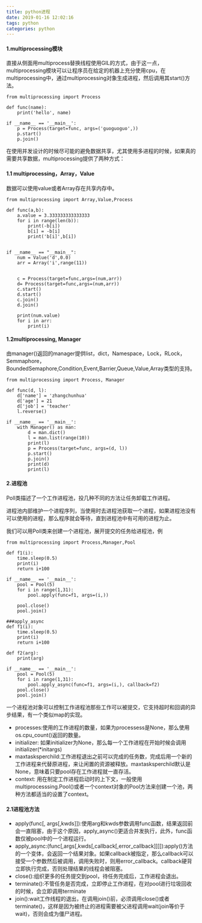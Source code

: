 ```yaml
---
title: python进程
date: 2019-01-16 12:02:16
tags: python
categories: python
---
```

#### 1.multiprocessing模块
直接从侧面用multiprocess替换线程使用GIL的方式，由于这一点，multiprocessing模块可以让程序员在给定的机器上充分使用cpu，在multiprocessing中，通过multiprocessing对象生成进程，然后调用其start()方法。
```
from multiprocessing import Process

def func(name):
    print('hello', name)
    
if __name__ == '__main__':
    p = Process(target=func, args=('guoguoguo',))
    p.start()
    p.join()
```
<!-- more -->
在使用并发设计的时候尽可能的避免数据共享，尤其使用多进程的时候，如果真的需要共享数据，multiprocessing提供了两种方式：
#### 1.1 multiprocessing，Array，Value
数据可以使用value或者Array存在共享内存中。
```
from multiprocessing import Array,Value,Process
 
def func(a,b):
    a.value = 3.333333333333333
    for i in range(len(b)):
        print(-b[i])
        b[i] = -b[i]
        print('b[i]',b[i])
 
 
if __name__ == "__main__":
    num = Value('d',0.0)
    arr = Array('i',range(11))
 
 
    c = Process(target=func,args=(num,arr))
    d= Process(target=func,args=(num,arr))
    c.start()
    d.start()
    c.join()
    d.join()
 
    print(num.value)
    for i in arr:
        print(i)
```

#### 1.2multiprocessing, Manager
由manager()返回的manager提供list，dict，Namespace，Lock，RLock，Semmaphore，BoundedSemaphore,Condition,Event,Barrier,Queue,Value,Array类型的支持。
```
from multiprocessing import Process, Manager

def func(d, l):
    d['name'] = 'zhangchunhua'
    d['age'] = 21
    d['job'] = 'teacher'
    l.reverse()
    
if __name__ == '__main__':
    with Manager() as man:
        d = man.dict()
        l = man.list(range(10))
        print(l)
        p = Process(target=func, args=(d, l))
        p.start()
        p.join()
        print(d)
        print(l)
```

#### 2.进程池
Poll类描述了一个工作进程池，投几种不同的方法让任务卸载工作进程。

进程池内部维护一个进程序列，当使用时去进程池获取一个进程，如果进程池没有可以使用的进程，那么程序就会等待，直到进程池中有可用的进程为止。

我们可以用Poll类来创建一个进程池，展开提交的任务给进程池，例
```
from multiprocessing import Process,Manager,Pool

def f1(i):
    time.sleep(0.5)
    print(i)
    return i+100

if __name__ == '__main__':
    pool = Pool(5)
    for i in range(1,31):
        pool.apply(func=f1, args=(i,))
        
    pool.close()
    pool.join()

###apply_async
def f1(i):
    time.sleep(0.5)
    print(i)
    return i+100

def f2(arg):
    print(arg)
    
if __name__ == '__main__':
    pool = Pool(5)
    for i in range(1,31):
        pool.apply_async(func=f1, args=(i,), callback=f2)
    pool.close()
    pool.join()
```
一个进程池对象可以控制工作进程池那些工作可以被提交，它支持超时和回调的异步结果，有一个类似map的实现。

- processes:使用的工作进程的数量，如果为processess是None，那么使用os.cpu_count()返回的数量。
- initializer: 如果initializer为None，那么每一个工作进程在开始时候会调用initializer(*initargs)
- maxtasksperchild:工作进程退出之前可以完成的任务数，完成后用一个新的工作进程来代替原进程，来让闲置的资源被释放。maxtasksperchild默认是None，意味着只要pool存在工作进程就一直存活。
- context: 用在制定工作进程启动时的上下文，一般使用multiprocesssing.Pool()或者一个context对象的Pool方法来创建一个池，两种方法都适当的设置了context。

#### 2.1进程池方法
- apply(func[, args[,kwds]]):使用arg和kwds参数调用func函数，结果返回前会一直阻塞，由于这个原因，apply_async()更适合并发执行，此外，func函数仅被pool中的一个进程运行。
- apply_async:(func[,args[,kwds[,callback[,error_callback]]]]):apply()方法的一个变体，会返回一个结果对象。如果callback被指定，那么callback可以接受一个参数然后被调用，调用失败时，则用error_callback。callback硬背立即执行完成，否则处理结果的线程会被阻塞。
- close():组织更多的任务提交到pool，待任务完成后，工作进程会退出。
- terminate():不管任务是否完成，立即停止工作进程，在对pool进行垃圾回收的时候，会立即调用terminate
- join():wait工作线程的退出，在调用join()前，必须调用close()或者terminate()，这样是因为被终止的进程需要被父进程调用wait(join等价于wait)，否则会成为僵尸进程。





























































